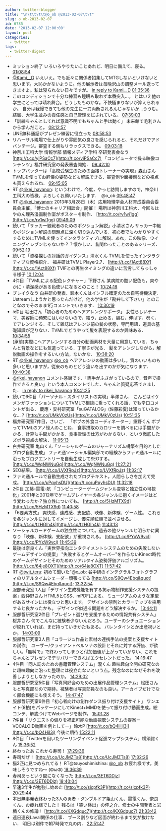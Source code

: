 ```yaml
---
author: twitter-blogger
title: "\n\t\t\t\t@o_ob @2013-02-07\t\t"
slug: o_ob-2013-02-07
id: 6785
date: '2013-02-07 12:00:00'
layout: post
categories:
  - twitter
tags:
  - twitter-digest
---
```


*   ミッション終了 いろいろやりたいことあれど、明日に備えて、寝る。 [01:08:54](http://twitter.com/o_ob/statuses/299187926208753665)
*   [@Kami__D](http://twitter.com/Kami__D) いえいえ。でも近々に関係者招集してMTGしないといけないと思います。大恥かかないように。他の展示者は毎晩沢山の調整メール送ってきますよ。私は寝られない日々ですが。 [in reply to Kami__D](http://twitter.com/Kami__D/statuses/299193971266170882) [01:35:36](http://twitter.com/o_ob/statuses/299194643302719488)
*   このコンディションで十分な練習も睡眠も取れず本番突入...。 とはいえ他の学生にとっては晴れ舞台。どうしたものかな。不快極まりないが抑えられるか。 自分は我慢できても他の先生に一刀両断されるんじゃないか...ううむ。 結局、大学生並みの責任感と自己管理を試されている。 [07:39:03](http://twitter.com/o_ob/statuses/299286108984991745)
*   「訓練ちゃんとしてれば意識不明でもちゃんと手は動く」 未来館で毛利さんから学んだこと。 [08:12:57](http://twitter.com/o_ob/statuses/299294641356935168)
*   LINE無料通話がプレゼン練習に役立った [08:58:53](http://twitter.com/o_ob/statuses/299306199524982784)
*   リハーサル現場で仕上がりや雰囲気の良さを感じられると、それだけでアドバンテージ。審査する側もリラックスできる。 [09:03:18](http://twitter.com/o_ob/statuses/299307312475160577)
*   神奈川工科大学 情報学部 情報メディア学科 卒研発表会なう [http://t.co/yiPSaCc7](http://t.co/yiPSaCc7) 「コンピュータで操る映像コンテンツ」福井研究室の発表審査開始． [09:42:10](http://twitter.com/o_ob/statuses/299317092270886912)
*   トップバッターは「高校受験生のための面接トレーナーの実現」森山さん TVMLを使ってお辞儀の姿勢なども解説できる．審査側や面接側などの視点も買えられるね． [09:45:05](http://twitter.com/o_ob/statuses/299317827209404416)
*   RT [@rikei_hayanon](http://twitter.com/rikei_hayanon): というわけで，今度，やっと訪問しますので，神奈川工科大の皆様，よろしくお願いいたします．　@o_ob [09:48:47](http://twitter.com/o_ob/statuses/299318757640261632)
*   RT [@rikei_hayanon](http://twitter.com/rikei_hayanon): 2013年3月28日（木）応用物理学会人材育成委員会委員会主催，「博士のキャリア相談会」開催！ 場所は神奈川工科大．今回もはやのん理系漫画制作室がポスターを制作． [http://t.co/rv1wi1gg](http://t.co/rv1wi1gg) [09:49:09](http://twitter.com/o_ob/statuses/299318847830368256)
*   続いて「サッカー観戦者のためのポジション解説」小清水さん サッカー中継のポジション解説の問題点に深く切り込んでいる．初心者でもわかりやすくするためにTVMLを使ってインタラクティブに解説．あれ，この映像．ウイニングイレブンじゃないか？？懐かしい．昔関わったことのあるシリーズ． [09:52:19](http://twitter.com/o_ob/statuses/299319648023891968)
*   続いて「資格探しの対話的ガイダンス」清水くん TVMLを使ったインタラクティブな資格紹介． 福井研はTVML Player2.7． [http://t.co/1Act88Xf](http://t.co/1Act88Xf) TVIFとの再生タイミングの違いに苦労してらっしゃる様子 [10:12:04](http://twitter.com/o_ob/statuses/299324615837229057)
*   4件目「TVMLによる配色レクチャー」下野さん 某病院の酷い配色も，爽やかに・清潔感がある色使いになるとのこと！ [10:24:18](http://twitter.com/o_ob/statuses/299327696171831297)
*   ブレイクなう 白井研の発表．鈴木くんはインフル確定のため自宅待機決定． Ustreamしようかと思ったんだけど，他の学生が「勘弁して下さい」とのことなのでそのまま1行コメントでいきます． [10:30:19](http://twitter.com/o_ob/statuses/299329208038072320)
*   5件目 堀田さん「初心者のためのヘアアレンジサポータ」 女性らしいテーマ．美容師に頻繁にはいけないので，結う，止める，編む，伸ばす，巻く，でアレンジする．そして雑誌はアレンジ前の髪の状態，専門用語，道具の基礎知識が足りない．TVMLでどうやって髪を表現するのか興味ある． [10:34:55](http://twitter.com/o_ob/statuses/299330366689386497)
*   (承前)実際にヘアアレンジする自分の動画素材を大量に用意している．ちゃんと背景などにも気遣っている．丁寧さが光る． 髪をアレンジしながら，解説動画の操作をするいい方法，ないかな． [10:38:20](http://twitter.com/o_ob/statuses/299331227243130881)
*   RT [@rikei_hayanon](http://twitter.com/rikei_hayanon): [@o_ob](http://twitter.com/o_ob) ヘアアレンジの動画は多いし，質のいいものも多いと思いますが，従来のものとどう違いを出すのかが気になります． [10:40:38](http://twitter.com/o_ob/statuses/299331804354211841)
*   [@rikei_hayanon](http://twitter.com/rikei_hayanon) コメント感謝です．「両手がふさがっているので，音声で操作できると良い」という本人コメントでした．ちゃんと質疑応答できました． [in reply to rikei_hayanon](http://twitter.com/rikei_hayanon/statuses/299331624733114368) [10:41:25](http://twitter.com/o_ob/statuses/299332001423572993)
*   続いて6件目「パーソナル・スタイリストの実現」半澤さん． こんどはイケメンがファッションについてTVMLで相談に乗ってくれる話．でも辛口コメントが出る． 慶應・安村研究室「suGATALOG」(佐藤彩夏)は知っているかな…？ [http://t.co/UMkV0zUs](http://t.co/UMkV0zUs) [10:51:35](http://twitter.com/o_ob/statuses/299334562016808961)
*   福井研究室7件目，さいご． 「ボブの外食コーディネーター」重野くん ボブってTVMLのアノ怪人のことね． 食事摂取のカロリーを調べるには手間がかかる．計算も手間がかかる．食事管理の仕方がわからない．という徹底したズボラ視点の解決． [11:05:13](http://twitter.com/o_ob/statuses/299337991862747137)
*   白井研究室 亀山くん「ソーシャルゲームのジャーナリズム構築を目的としたブログ自動生成」 ファミ通ソーシャル編集部での経験からファミ通ルールに沿ったブログエントリーを自動生成してSEOする。 [http://t.co/WqNWNuGq](http://t.co/WqNWNuGq) [11:27:21](http://twitter.com/o_ob/statuses/299343560648581121)
*   SEO結果。 [http://t.co/LVXfRpJz](http://t.co/LVXfRpJz) [11:32:17](http://twitter.com/o_ob/statuses/299344800786837504)
*   ファミ通ルールで自動生成されたブログテキスト。人間らしさを加えて完成。 [http://t.co/uPqyhsDU](http://t.co/uPqyhsDU) [11:32:18](http://twitter.com/o_ob/statuses/299344807896166400)
*   2件目 加藤-雷電-航 「コンピューターゲームジャンル変容と独立性の可視化」2001年と2012年でゲームプレイヤーの各ジャンルに抱くイメージはどう変わったか？独立性についても。 [http://t.co/5HzMTX9d](http://t.co/5HzMTX9d) [11:40:58](http://twitter.com/o_ob/statuses/299346987130691585)
*   「6要素方式」 爽快感、達成感、支配欲、映像、新体験、ゲーム性。 これらを各ジャンルに対してイメージし、優先順位順で並べさせる。 [http://t.co/tzHGIh4k](http://t.co/tzHGIh4k) [11:43:13](http://twitter.com/o_ob/statuses/299347555379187712)
*   ソーシャルカードゲームの独立性について。過去の他ジャンルと明らかに異なり「映像、新体験、支配欲」が重視される。 [http://t.co/PYxW9vcl](http://t.co/PYxW9vcl) [11:45:39](http://twitter.com/o_ob/statuses/299348165742706688)
*   最後は奈良くん「実世界指向エンタテイメントシステムのための失敗しないゲームデザインの提案」 "失敗するとゲームオーバー"を作らないKinect時代のゲームデザインとそのためのリアルタイム姿勢評価アルゴリズム。 [http://t.co/64je8OXT](http://t.co/64je8OXT) [11:57:42](http://twitter.com/o_ob/statuses/299351198463557632)
*   RT [@twit_teru](http://twitter.com/twit_teru): 初めて聞いた"@o_ob: 谷中研のインテグラルフォトグラフィのリアルタイムシェーダー頑張ってる [http://t.co/S9Qw4Ebq&quot](http://t.co/S9Qw4Ebq&quot); [13:32:54](http://twitter.com/o_ob/statuses/299375156869079040)
*   服部研究室 1人目「デザイン生成機能を有する掲示物制作支援システムの提案」西仲野さん HTML5とCSS、mPDFによる。 ミュージアムのような定型があるサインには役立つと思います。 デザインの禁則とカラーチップを採用すると良かったかも。 デザインが似通る問題をどう解決するか。 [13:44:11](http://twitter.com/o_ob/statuses/299377996232523776)
*   服部哲研究室2件目「プレゼント選びを支援するための情報共有システム」桜井さん 何でこんなに被験者少ないんだろう。ユーザーのシチュエーションが絞れていれば、まだ持っていきかたもある。 バレンタインとか出産祝いとか。 [14:03:09](http://twitter.com/o_ob/statuses/299382770243866625)
*   服部哲研究室3人目「コラージュ作品と素材の連携手法の提案と支援サイトの試作」 ユーザー/クライアントペルソナの設計とそれに対する評価、が欲しい。「無料で」で終わってしまうと付加価値が上がっていかない、これをちゃんとプレゼンでデリバリーできればエクセレントだった。 [14:16:47](http://twitter.com/o_ob/statuses/299386202644168704)
*   4件目「同人誌のための書籍管理システム」瀧くん 趣味趣向全開の研究なのに趣味趣向に沿った整理には役立たないという点。残念なのになぜそれを改善しようとしなかったのか。 [14:29:02](http://twitter.com/o_ob/statuses/299389283192672256)
*   服部哲研究室5件目「写真同好会のための出展作品管理システム」松田さん もと写真部なので期待。被験者は写真部員なのも良い。アーカイブだけでなく部会機能にも使えそう。 [14:47:47](http://twitter.com/o_ob/statuses/299394001977606144)
*   服部哲研究室6件目「初心者向けの創作ダンス振り付け支援サイト」 ワンエイト(8拍)をパッケージにしてKinect+MMDを使って振り付け動画生成。絵コンテ、解説つけてWebページを制作。 [15:01:28](http://twitter.com/o_ob/statuses/299397445329227777)
*   7件目「リクエストの偏りを補正可能な動画視聴システムの提案ーVOCALOID動画を例としてー」鈴木P [http://t.co/bQ4HjI3i](http://t.co/bQ4HjI3i) 今後に期待 [15:22:11](http://twitter.com/o_ob/statuses/299402660883357696)
*   8件目「Twitterを用いたツーリングイベント促進マップシステム」横須賀くん [15:36:52](http://twitter.com/o_ob/statuses/299406355876413440)
*   終わったあ これから寿司！ [17:29:36](http://twitter.com/o_ob/statuses/299434726819762177)
*   寿司だぜ！ [http://t.co/UcJMZTs8](http://t.co/UcJMZTs8) [17:32:26](http://twitter.com/o_ob/statuses/299435438911913984)
*   猫2匹に見つめられてる！ RT@tsuyoshimishina: [@o_ob](http://twitter.com/o_ob) お疲れ様です。美味しそうですね〜 (ΦωΦ) [18:36:39](http://twitter.com/o_ob/statuses/299451599485542400)
*   寿司あっという間になくなった [http://t.co/3ET6DDjz](http://t.co/3ET6DDjz) [18:40:04](http://twitter.com/o_ob/statuses/299452457048756225)
*   早速3年生が勉強し始めた [http://t.co/sicpfk3P](http://t.co/sicpfk3P) [20:29:44](http://twitter.com/o_ob/statuses/299480058542825472)
*   本日無事発表終わった3人の勇者・ダンブルドア亀山くん、雷電くん、奈良くん、お疲れ様でした！ 残るは「笑い検出」の伸之介、修士の中間発表と岩楯くんの修論！ [http://t.co/KXGdquc7](http://t.co/KXGdquc7) [21:33:42](http://twitter.com/o_ob/statuses/299496156109623296)
*   連日連夜Laval関係の仕事． ブース割りなど図面が終わるまで気が抜けない． 明日は別件で朝7時発で丸の内． [22:51:47](http://twitter.com/o_ob/statuses/299515805169754112)